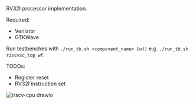 RV32I processor implementation.

Required:
- Verilator
- GTKWave

Run testbenches with
`./run_tb.sh <component_name> [wf]`
e.g.
`./run_tb.sh riscvsc_top wf`.

TODOs:
- Register reset
- RV32I instruction set

![riscv-cpu drawio](https://github.com/user-attachments/assets/360db125-4c00-4d82-a124-aca2e91b159a)
